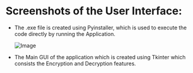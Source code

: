 # Screenshots of the User Interface:
- The .exe file is created using Pyinstaller, which is used to execute the code directly by running the Application.
   
  ![Image](https://github.com/user-attachments/assets/5e3f04c5-3548-4258-85aa-2a9f7d4b3557)

- The Main GUI of the application which is created using Tkinter which consists the Encryption and Decryption features.
  
